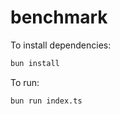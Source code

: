 # benchmark

To install dependencies:

```bash
bun install
```

To run:

```bash
bun run index.ts
```
